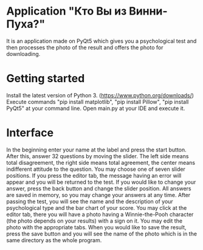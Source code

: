 # Application "Кто Вы из Винни-Пуха?"
It is an application made on PyQt5 which gives you a psychological test and then processes the photo of the result and offers the photo for downloading.

# Getting started

Install the latest version of Python 3. (https://www.python.org/downloads/) Execute commands "pip install matplotlib", "pip install Pillow", "pip install PyQt5" at your command line. Open main.py at your IDE and execute it.

# Interface

In the beginning enter your name at the label and press the start button. After this, answer 32 questions by moving the slider. The left side means total disagreement, the right side means total agreement, the center means indifferent attitude to the question. You may choose one of seven slider positions. If you press the editor tab, the message having an error will appear and you will be returned to the test. If you would like to change your answer, press the back button and change the slider position. All answers are saved in memory, so you may change your answers at any time. After passing the test, you will see the name and the description of your psychological type and the bar chart of your score. You may click at the editor tab, there you will have a photo having a Winnie-the-Pooh character (the photo depends on your results) with a sign on it. You may edit the photo with the appropriate tabs. When you would like to save the result, press the save button and you will see the name of the photo which is in the same directory as the whole program.
